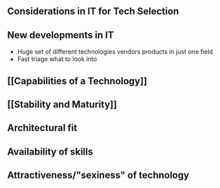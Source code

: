 ## Considerations in IT for Tech Selection
## New developments in IT
- Huge set of different technologies vendors products in just one field
- Fast triage what to look into
## [[Capabilities of a Technology]]

## [[Stability and Maturity]]


## Architectural fit


## Availability of skills
## Attractiveness/"sexiness" of technology


